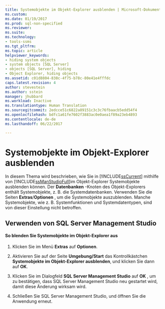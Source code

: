 ```yaml
---
title: Systemobjekte im Objekt-Explorer ausblenden | Microsoft-Dokumentation
ms.custom: 
ms.date: 01/19/2017
ms.prod: sql-non-specified
ms.reviewer: 
ms.suite: 
ms.technology:
- tools-ssms
ms.tgt_pltfrm: 
ms.topic: article
helpviewer_keywords:
- hiding system objects
- system objects [SQL Server]
- objects [SQL Server], hiding
- Object Explorer, hiding objects
ms.assetid: c01d8804-838c-4f75-b78c-80e41e4fffdc
caps.latest.revision: 4
author: stevestein
ms.author: sstein
manager: jhubbard
ms.workload: Inactive
ms.translationtype: Human Translation
ms.sourcegitcommit: 2edcce51c6822a89151c3c3c76fbaacb5edd54f4
ms.openlocfilehash: bdfc1a61fe7602f3883ac0e0aea1f89a23eb4893
ms.contentlocale: de-de
ms.lasthandoff: 06/22/2017

---
```

# <a name="hide-system-objects-in-object-explorer"></a>Systemobjekte im Objekt-Explorer ausblenden
In diesem Thema wird beschrieben, wie Sie in [!INCLUDE[ssCurrent](../../includes/sscurrent_md.md)] mithilfe von [!INCLUDE[ssManStudioFull](../../includes/ssmanstudiofull_md.md)]im Objekt-Explorer Systemobjekte ausblenden können. Der **Datenbanken** -Knoten des Objekt-Explorers enthält Systemobjekte, z. B. die Systemdatenbanken. Verwenden Sie die Seiten **Extras**/**Optionen** , um die Systemobjekte auszublenden. Manche Systemobjekte, wie z. B. Systemfunktionen und Systemdatentypen, sind von dieser Einstellung nicht betroffen.  
  
## <a name="SSMSProcedure"></a>Verwenden von SQL Server Management Studio  
  
#### <a name="to-hide-system-objects-in-object-explorer"></a>So blenden Sie Systemobjekte im Objekt-Explorer aus  
  
1.  Klicken Sie im Menü **Extras** auf **Optionen**.  
  
2.  Aktivieren Sie auf der Seite **Umgebung/Start** das Kontrollkästchen **Systemobjekte im Objekt-Explorer ausblenden**, und klicken Sie dann auf **OK**.  
  
3.  Klicken Sie im Dialogfeld **SQL Server Management Studio** auf **OK** , um zu bestätigen, dass SQL Server Management Studio neu gestartet wird, damit diese Änderung wirksam wird.  
  
4.  Schließen Sie SQL Server Management Studio, und öffnen Sie die Anwendung erneut.  
  

